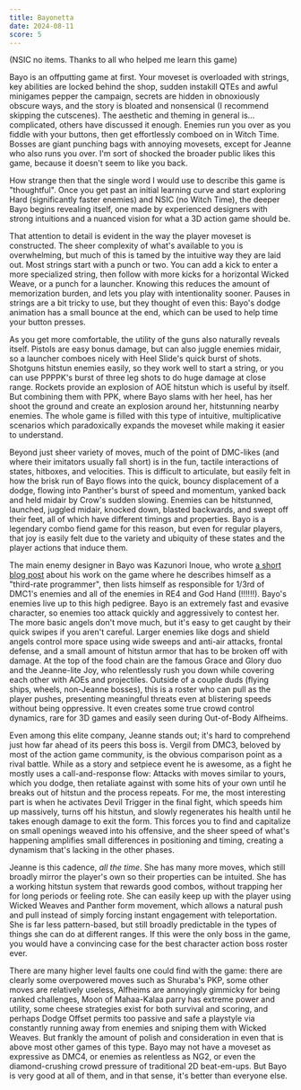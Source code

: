 ```yaml
---
title: Bayonetta
date: 2024-08-11
score: 5
---
```


(NSIC no items. Thanks to all who helped me learn this game)

Bayo is an offputting game at first. Your moveset is overloaded with strings, key abilities are locked behind the shop, sudden instakill QTEs and awful minigames pepper the campaign, secrets are hidden in obnoxiously obscure ways, and the story is bloated and nonsensical (I recommend skipping the cutscenes). The aesthetic and theming in general is... complicated, others have discussed it enough. Enemies run you over as you fiddle with your buttons, then get effortlessly comboed on in Witch Time. Bosses are giant punching bags with annoying movesets, except for Jeanne who also runs you over. I'm sort of shocked the broader public likes this game, because it doesn't seem to like you back.

How strange then that the single word I would use to describe this game is "thoughtful". Once you get past an initial learning curve and start exploring Hard (significantly faster enemies) and NSIC (no Witch Time), the deeper Bayo begins revealing itself, one made by experienced designers with strong intuitions and a nuanced vision for what a 3D action game should be. 

That attention to detail is evident in the way the player moveset is constructed. The sheer complexity of what's available to you is overwhelming, but much of this is tamed by the intuitive way they are laid out. Most strings start with a punch or two. You can add a kick to enter a more specialized string, then follow with more kicks for a horizontal Wicked Weave, or a punch for a launcher. Knowing this reduces the amount of memorization burden, and lets you play with intentionality sooner. Pauses in strings are a bit tricky to use, but they thought of even this: Bayo's dodge animation has a small bounce at the end, which can be used to help time your button presses.

As you get more comfortable, the utility of the guns also naturally reveals itself. Pistols are easy bonus damage, but can also juggle enemies midair, so a launcher comboes nicely with Heel Slide's quick burst of shots. Shotguns hitstun enemies easily, so they work well to start a string, or you can use PPPPK's burst of three leg shots to do huge damage at close range. Rockets provide an explosion of AOE hitstun which is useful by itself. But combining them with PPK, where Bayo slams with her heel, has her shoot the ground and create an explosion around her, hitstunning nearby enemies. The whole game is filled with this type of intuitive, multiplicative scenarios which paradoxically expands the moveset while making it easier to understand. 

Beyond just sheer variety of moves, much of the point of DMC-likes (and where their imitators usually fall short) is in the fun, tactile interactions of states, hitboxes, and velocities. This is difficult to articulate, but easily felt in how the brisk run of Bayo flows into the quick, bouncy displacement of a dodge, flowing into Panther's burst of speed and momentum, yanked back and held midair by Crow's sudden slowing. Enemies can be hitstunned, launched, juggled midair, knocked down, blasted backwards, and swept off their feet, all of which have different timings and properties. Bayo is a legendary combo fiend game for this reason, but even for regular players, that joy is easily felt due to the variety and ubiquity of these states and the player actions that induce them.

The main enemy designer in Bayo was Kazunori Inoue, who wrote [a short blog post](https://www.platinumgames.com/official-blog/article/1924) about his work on the game where he describes himself as a "third-rate programmer", then lists himself as responsible for 1/3rd of DMC1's enemies and all of the enemies in RE4 and God Hand (!!!!!!). Bayo's enemies live up to this high pedigree. Bayo is an extremely fast and evasive character, so enemies too attack quickly and aggressively to contest her. The more basic angels don't move much, but it's easy to get caught by their quick swipes if you aren't careful. Larger enemies like dogs and shield angels control more space using wide sweeps and anti-air attacks, frontal defense, and a small amount of hitstun armor that has to be broken off with damage. At the top of the food chain are the famous Grace and Glory duo and the Jeanne-lite Joy, who relentlessly rush you down while covering each other with AOEs and projectiles. Outside of a couple duds (flying ships, wheels, non-Jeanne bosses), this is a roster who can pull as the player pushes, presenting meaningful threats even at blistering speeds without being oppressive. It even creates some true crowd control dynamics, rare for 3D games and easily seen during Out-of-Body Alfheims.  

Even among this elite company, Jeanne stands out; it's hard to comprehend just how far ahead of its peers this boss is. Vergil from DMC3, beloved by most of the action game community, is the obvious comparison point as a rival battle. While as a story and setpiece event he is awesome, as a fight he mostly uses a call-and-response flow: Attacks with moves similar to yours, which you dodge, then retaliate against with some hits of your own until he breaks out of hitstun and the process repeats. For me, the most interesting part is when he activates Devil Trigger in the final fight, which speeds him up massively, turns off his hitstun, and slowly regenerates his health until he takes enough damage to exit the form. This forces you to find and capitalize on small openings weaved into his offensive, and the sheer speed of what's happening amplifies small differences in positioning and timing, creating a dynamism that's lacking in the other phases.

Jeanne is this cadence, *all the time*. She has many more moves, which still broadly mirror the player's own so their properties can be intuited. She has a working hitstun system that rewards good combos, without trapping her for long periods or feeling rote. She can easily keep up with the player using Wicked Weaves and Panther form movement, which allows a natural push and pull instead of simply forcing instant engagement with teleportation. She is far less pattern-based, but still broadly predictable in the types of things she can do at different ranges. If this were the only boss in the game, you would have a convincing case for the best character action boss roster ever.

There are many higher level faults one could find with the game: there are clearly some overpowered moves such as Shuraba's PKP, some other moves are relatively useless, Alfheims are annoyingly gimmicky for being ranked challenges, Moon of Mahaa-Kalaa parry has extreme power and utility, some cheese strategies exist for both survival and scoring, and perhaps Dodge Offset permits too passive and safe a playstyle via constantly running away from enemies and sniping them with Wicked Weaves. But frankly the amount of polish and consideration in even that is above most other games of this type. Bayo may not have a moveset as expressive as DMC4, or enemies as relentless as NG2, or even the diamond-crushing crowd pressure of traditional 2D beat-em-ups. But Bayo is very good at all of them, and in that sense, it's better than everyone else. 